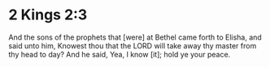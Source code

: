 # 2 Kings 2:3

And the sons of the prophets that [were] at Bethel came forth to Elisha, and said unto him, Knowest thou that the LORD will take away thy master from thy head to day? And he said, Yea, I know [it]; hold ye your peace.